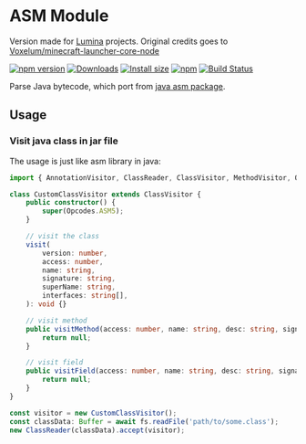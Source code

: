 # ASM Module

Version made for [Lumina](https://github.com/CreateLumina) projects. Original credits goes to [Voxelum/minecraft-launcher-core-node](https://github.com/Voxelum/minecraft-launcher-core-node)

[![npm version](https://img.shields.io/npm/v/@createlumina/asm.svg)](https://www.npmjs.com/package/@createlumina/asm)
[![Downloads](https://img.shields.io/npm/dm/@createlumina/asm.svg)](https://npmjs.com/@createlumina/asm)
[![Install size](https://packagephobia.now.sh/badge?p=@createlumina/asm)](https://packagephobia.now.sh/result?p=@createlumina/asm)
[![npm](https://img.shields.io/npm/l/@createlumina/minecraft-launcher-core.svg)](https://github.com/CreateLumina/minecraft-utils/blob/master/LICENSE)
[![Build Status](https://github.com/CreateLumina/minecraft-utils/workflows/Build/badge.svg)](https://github.com/CreateLumina/minecraft-utils/actions?query=workflow%3ABuild)

Parse Java bytecode, which port from [java asm package](https://asm.ow2.io/).

## Usage

### Visit java class in jar file

The usage is just like asm library in java:

```ts
import { AnnotationVisitor, ClassReader, ClassVisitor, MethodVisitor, Opcodes } from '@createlumina/asm';

class CustomClassVisitor extends ClassVisitor {
    public constructor() {
        super(Opcodes.ASM5);
    }

    // visit the class
    visit(
        version: number,
        access: number,
        name: string,
        signature: string,
        superName: string,
        interfaces: string[],
    ): void {}

    // visit method
    public visitMethod(access: number, name: string, desc: string, signature: string, exceptions: string[]) {
        return null;
    }

    // visit field
    public visitField(access: number, name: string, desc: string, signature: string, value: any) {
        return null;
    }
}

const visitor = new CustomClassVisitor();
const classData: Buffer = await fs.readFile('path/to/some.class');
new ClassReader(classData).accept(visitor);
```
